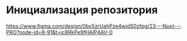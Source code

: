 # Инициализация репозитория

https://www.figma.com/design/0bv5zrUahPze4wjdS0zfpg/23---Nuxt---PRO?node-id=8-91&t=ic8RkPe9fHAlP4AV-0